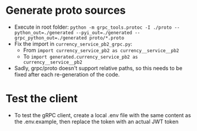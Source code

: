 # Generate proto sources

- Execute in root
  folder: `python -m grpc_tools.protoc -I ./proto --python_out=./generated --pyi_out=./generated --grpc_python_out=./generated proto/*.proto`
- Fix the import in `currency_service_pb2_grpc.py`:
    - From `import currency_service_pb2 as currency__service__pb2`
    - To `import generated.currency_service_pb2 as currency__service__pb2`
- Sadly, grpc/proto doesn't support relative paths, so this needs to be fixed after each re-generation of the code.

# Test the client

* To test the gRPC client, create a local .env file with the same content as the .env.example, then replace the token with an
actual JWT token
